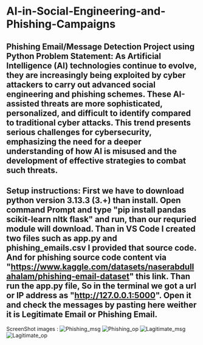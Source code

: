 # AI-in-Social-Engineering-and-Phishing-Campaigns
Phishing Email/Message Detection Project using Python
Problem Statement: As Artificial Intelligence (AI) technologies continue to evolve, they are increasingly being exploited by cyber attackers to carry out advanced social engineering and phishing schemes. These AI-assisted threats are more sophisticated, personalized, and difficult to identify compared to traditional cyber attacks. This trend presents serious challenges for cybersecurity, emphasizing the need for a deeper understanding of how AI is misused and the development of effective strategies to combat such threats.
-------------------------------------------------------------------------------------------------------------------------------------------------
Setup instructions: First we have to download python version 3.13.3 (3.+) than install. Open command Prompt and type "pip install pandas scikit-learn nltk flask" and run, than our requried module will download. 
Than in VS Code I created two files such as app.py and phishing_emails.csv
I provided that source code. And for phishing source code content via "https://www.kaggle.com/datasets/naserabdullahalam/phishing-email-dataset" this link. Than run the app.py file, So in the terminal we got a url or IP address as "http://127.0.0.1:5000". Open it and check the messages by pasting here weither it is Legitimate Email or Phishing Email.
-------------------------------------------------------------------------------------------------------------------------------------------------
ScreenShot images : 
![Phishing_msg](https://1drv.ms/i/c/d2ffc5eb1775456c/Ea2P842yTgxEqNDpPxADmZQBHexGyohLO3kw3uT6m78ddA?e=jVGzIw)
![Phishing_op](https://1drv.ms/i/c/d2ffc5eb1775456c/EU0yqyyi3IZJmQNCnc4TvV4BfZ3y9_AlV-R104xC5VKK3g?e=4YF9Fw)
![Lagitimate_msg](https://1drv.ms/i/c/d2ffc5eb1775456c/EQ-A2f69im9FpG4luxDzumABHGptiGzl8p-QmI0a77nJuA?e=hoSY5o)
![Lagitimate_op](https://1drv.ms/i/c/d2ffc5eb1775456c/Ebp48PCMnnBKmm1l_R9n3pEBtsSDOV0M7OGZuQMp66zXhA?e=J6xQ65)
